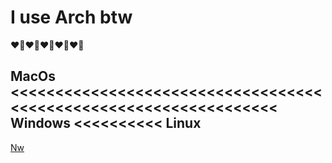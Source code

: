 # I use Arch btw
❤🐧❤🐧❤🐧❤🐧❤🐧
## MacOs <<<<<<<<<<<<<<<<<<<<<<<<<<<<<<<<<<<<<<<<<<<<<<<<<<<<<<<<<<<<<<<<< Windows <<<<<<<<<< Linux
[Nw](https://www.google.com/)